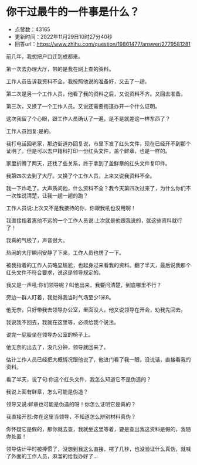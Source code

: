 # 你干过最牛的一件事是什么？
- 点赞数：43165
- 更新时间：2022年11月29日10时27分40秒
- 回答url：https://www.zhihu.com/question/19861477/answer/2779581281
<body>
 <p data-pid="xpd2zaLN">前几年，我想把户口迁到成都来。</p>
 <p data-pid="bepsCM7z">第一次去办理大厅，带的是我在网上查的资料。</p>
 <p data-pid="GVZDRtDg">工作人员告诉我资料不全，我按照他说的准备好，又去了一趟。</p>
 <p data-pid="NPf5c3yH">第二次是另一个工作人员，他看了我的资料之后，又说资料不齐。又回去准备。</p>
 <p data-pid="xXUuzV-l">第三次，又换了一个工作人员。又说还需要街道办开一个什么证明。</p>
 <p data-pid="3JnEDTJ1">这次我留了个心眼，跟工作人员确认了一遍，是不是就差这一样东西了？</p>
 <p data-pid="j2xAgThl">工作人员回复:是的。</p>
 <p data-pid="rUx5B2fz">我打电话回老家，那边街道办回复说，市里下发了红头文件，现在已经开不到那个证明了。但是可以去户籍科打印一份红头文件，盖个鲜章，也是一样的。</p>
 <p data-pid="n_FRmqF6">家里折腾了两天，还找了些关系，终于拿到了盖鲜章的红头文件复印件。</p>
 <p data-pid="fwNVluLs">我第四次去到了大厅。又换了个工作人员，上来又说我资料不全。</p>
 <p data-pid="d2hN_D9D">我一下炸毛了。大声质问他，什么资料不全？我今天第四次过来了，为什么你们不一次性说清楚，让我一趟一趟的跑？</p>
 <p data-pid="q_4jfWZ3">工作人员说:上次又不是我接待的你，你跟我吼也没用啊！</p>
 <p data-pid="3_MpdybT">我直接指着离他不远的一个工作人员说:上次就是他跟我说的，就这些资料就行了！</p>
 <p data-pid="kIpfcRIa">我真的气极了，声音很大。</p>
 <p data-pid="z28ktOks">热闹的大厅瞬间安静了下来，工作人员也愣了一下。</p>
 <p data-pid="kpDNO4xX">被我指着的工作人员略显尴尬，也起身过来看我的资料。翻了半天，最后说我那个红头文件不符合要求，说这是领导规定的。</p>
 <p data-pid="jEatqQz4">我又是一声吼:你们领导呢？叫他出来，我要问清楚，到底哪里不行？</p>
 <p data-pid="HVVsA80P">旁边一群人盯着，我觉得我当时气场至少1米8。</p>
 <p data-pid="yR0xhPvf">他无奈，只好带我去领导办公室，里面没人，他又说领导在开会，劝我先回去。</p>
 <p data-pid="3DeUk75N">我说我不回去，我就在这里等，必须给我个说法。</p>
 <p data-pid="6iLkZdWa">说完一屁股坐在领导办公室的椅子上。</p>
 <p data-pid="NTaUaESG">他无奈的出去了，没几分钟，领导就回来了。</p>
 <p data-pid="6WTbOBOT">估计工作人员已经把大概情况跟他说了，他进门看了我一眼，没说话，直接看我的资料。</p>
 <p data-pid="wLr2tKLB">看了半天，说了句:你这个红头文件，我怎么知道它不是伪造的？</p>
 <p data-pid="ZdJ-8mNy">我说上面有鲜章，怎么可能是伪造？</p>
 <p data-pid="zGbZN-cA">领导又说:鲜章也可能是伪造的呀！你怎么证明它是真的？</p>
 <p data-pid="tA6kgXj1">我直接开怼:你在这里当领导，不知道怎么辨别材料真伪？</p>
 <p data-pid="TgJsDsWh">你怀疑它是假的，那你就去查，我就坐这里等着，要是查出我这资料是假的，我随你处置！</p>
 <p data-pid="7nU_uoRj">领导估计平时被捧惯了，没想到我这么直接，楞了几秒，也没验证什么真伪，就喊了外面的工作人员，麻溜的给我办好了...</p>
</body>